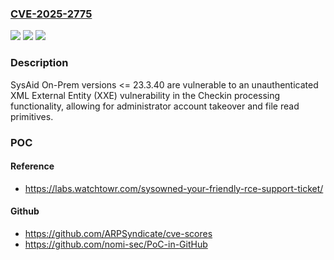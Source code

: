 ### [CVE-2025-2775](https://cve.mitre.org/cgi-bin/cvename.cgi?name=CVE-2025-2775)
![](https://img.shields.io/static/v1?label=Product&message=SysAid%20On-Prem&color=blue)
![](https://img.shields.io/static/v1?label=Version&message=n%2Fa&color=blue)
![](https://img.shields.io/static/v1?label=Vulnerability&message=CWE-611%20Improper%20Restriction%20of%20XML%20External%20Entity%20Reference&color=brighgreen)

### Description

SysAid On-Prem versions <= 23.3.40 are vulnerable to an unauthenticated XML External Entity (XXE) vulnerability in the Checkin processing functionality,  allowing for administrator account takeover and file read primitives.

### POC

#### Reference
- https://labs.watchtowr.com/sysowned-your-friendly-rce-support-ticket/

#### Github
- https://github.com/ARPSyndicate/cve-scores
- https://github.com/nomi-sec/PoC-in-GitHub

